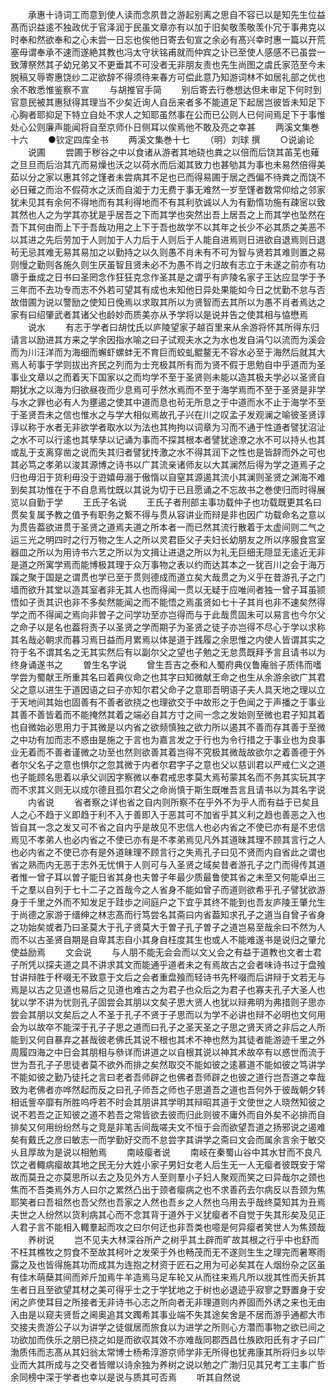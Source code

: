 <!-- { "loadSidebar": true } -->
　　承惠十诗词工而意到使人读而念夙昔之游起别离之思自不容已以是知先生位益髙而识益逺不独政优于官泽润于民虽文章亦有以加于旧矣敬羡敬羡仆冗于事弗克以时奉和然欲奉和之心未尝一日忘也俟他日寄去旬宣之余必有髙兴幸时惠一篇以开荒塞毋谓奉承不速而遂絶其教也冯太守状铭甫就而仲宾之讣已至使人感感不已虽尝一致薄祭然其子幼兄弟又不更垂其不可没者无非朋友责也先生尚图之虞氏家范至今未脱稿又辱寄惠饶纱二疋欲辞不得须待来春方可偿此意乃知游词林不如居礼部之优也余不敢悉惟鉴察不宣
　　与胡推官手简
　　别后寄去行巻想达但未审足下何时到官意民被其惠狱得其理当不少矣近询人自岳来者多不能道足下起居岂彼皆未知足下心胸者耶抑足下特立自处不求人之知耶虽然事在公而已公则人已何间焉足下于事惟处心公则廉声能闻将自至京师仆日侧耳以俟焉他不敢及亮之幸甚
　　两溪文集巻十六
　　●钦定四库全书
　　两溪文集巻十七
　　（明）刘球 撰
　　○说谕论
　　说圃
　　尝圃于秽谷之中以食诸从游者其地硗也粪之以倍而后饶其苖芜也薙之旦旦而后治其亢而易燥也沃之以荷水而后洳其致力也甚劬其为事也未易然倍得美茹以分之家以惠其邻之馑者未尝病其不足也已而得易圃于居之西偏不待粪之而饶不必日薙之而治不假荷水之沃而自洳于力无费于事无难然一岁至馑者数常仰给之邻家犹未见其有余何不得地而有其利得地而不有其利欤诚以人为有勤惰功施有疎宻以致其然也人之为学其亦犹是乎居吾之下而其学也突然出吾上居吾之上而其学也坠然在吾下其何由而上下于吾哉功用之上下于吾也故学不以其年之长少不必其质之美恶不以其进之先后劳加于人则加于人力后于人则后于人能自进焉则日进欲自退焉则日退茍无忌其难无易其易加之以勤持之以久则愚不肖未有不可为智与贤若其难则置之易则慢之勤则各施久则生厌虽智且贤未必不为愚不肖之归故有志立于未遂之前亦有功隳于垂成之日书曰圣罔念作狂狂克念作圣其是之谓乎有庐陵名家子王达应显学于予三年而不去功专而志不外若可望其有成也未知他日异处果能如今日之忧勤不怠与否故借圃为说以警励之使知日俛焉以求取其所以为贤智而去其所以为愚不肖者焉达之家有曰绍肇武者其诸父也龄妙而质美亦从予学将以是说并告之使其相与恊懋焉
　　说水
　　有志于学者曰胡忱氏以庐陵望家子越百里来从余游将怀其所得东归请言以励进其方来之学余因指水喻之曰子试观夫水之为水也发自涓勺以流而为溪会而为川汪洋而为海细而蠏虾螺蚌无不育巨而蛟虬鲲鳌无不容水必至于海然后就其大焉人茍事于学则拔出齐民之列而为士充极其所有而为贤不假于思勉自中乎道而为圣事业文章以之而着天下国家以之而均学不至于圣贤则未能以造其极夫学必以圣贤自期犹水之以海为归欲昼夜而少息焉可乎然水焉而不至于海学焉而不至于圣贤是非学与水之罪也必有人为壅遏之使其中道而息也茍无所息之于中道而水不止于海学不至于圣贤吾未之信也惟水之与学大相似焉故孔子兴在川之叹孟子发观澜之喻彼圣贤谆谆以称于水者无非欲学者取水以为法也其拘拘以词章为习而不通于性道者譬犹沼沚之水不可以行逺也其孳孳以记诵为事而不探其根本者譬犹途潦之水不可以持乆也其或乱于支离穿凿之说而失其归者譬犹抟激之水不得其润下之性也是皆辞而外之可也其必笃之孝弟以浚其源博之诗书以广其流亲诸师友以大其澜然后得为学之道焉子之归也毋汨于货利毋没于逰嬉毋溺于傲惰以自窒其源遏其流小其澜则圣贤之渊海不难到矣其功惟在于不自息焉忱既以其说为切于已且愿诵之不忘故书之巻使归而时得展览以自勤于学
　　王氏子名说
　　王氏子者刑部主事功载仲子也功载既更其名曰贯矣复属予教之值予有职务之繋不得与贯从容讲业而辩是非也因广功载命名之意以为贯告葢欲进贯于圣贤之道焉夫道之所本者一而已然其流行散着于太虚间则二气之运三光之明四时之行万物之生人之所以灵君臣父子夫妇长幼朋友之所以序服食宫室器皿之所以为用诗书六艺之所以为文揖让进退之所以为礼无巨细无隠显无逺近无非是道之所寓学焉而能博极其理于众万事物之表以约而达其本之一犹百川之会于海万蹊之聚于国是之谓贯也学已至于贯则德成而道立矣大哉贯之为义乎在昔游孔子之门墙而欲升其堂以造其室者非无其人也而得闻一贯以无疑于应唯间者独一曾子耳虽颕悟如子贡其识也非不多矣然能闻之而不能悟之焉虽贤如七十子其肖也非不速矣然得学之而不得闻之焉向非曽子之问学功至亦岂得而与于此哉贯固未可以易言也今尔父之命子以是名也葢将责子以圣贤之学而期子为圣贤之徒子亦岂得不尽心于学以求称其名哉必朝求而暮习焉日益而月累焉以体是道于践履之余思惟之内使人皆谓其实之符于名不谓其名之无其实然后有以副尔父之望也子勉之无怠贯既拜予言且请书以为终身诵遂书之
　　曽生名字说
　　曾生吾吉之泰和人蜀府典仪鲁庵翁子质伟而嗜学尝为蜀献王所重其名曰着典仪命之也其字曰知微献王命之也生从余游余欲广其君父之意以进生于道因语之曰子亦知尔君父命子之意耶吾明语子夫人具天地之理以立于天地间其始也固善有不善者欲挠之也理欲交于中故形之于色闻之于声播之于事业其善不善皆着而不能掩然其着之端必自其方寸之间一念之发始则至微也君子知其着也自微始必思用力于其微是以内省之欲频慎独之欲力所以遏其不善而存其善于至微之中功有加而志不惑由是施之于言也为嘉言发之于行也为令行措之于事业也为良事业无着而不善者谨微之功至也然则欲善其着岂得不究极其微哉故欲尔之着善德于外者尔父名子之意也惧尔之忽其微于内者尔君字子之意也父以慈训君以严戒仁义之道也子能顾名思着以承父训因字察微以奉君戒忠孝莫大焉茍蒙其名而不务其实玩其字而不求其义则无以成尔德且孤尔君父之命尚慎于斯生既唯吾言且请书以为其名字说
　　内省说
　　省者察之详也省之自内则所察不在乎外不为乎人而有益于已矣且人之心不趋于义即趋于利不入于善即入于恶其可不加省乎其义利之趋也善恶之入也皆自其一念之发又可不省之自内乎是故见不忠信人也必内省之不使已亦有是不忠信焉见不孝弟人也必内省之不使已亦有是不孝弟焉见凡外其道昧其理不顾其言行之人也必内省之不使已亦有是外道昧理不顾言行之失焉孔子曰见不贤而内自省此之谓也省之熟而内无恶于志外无忧惧于人则可与入圣贤之域矣昔者游孔子之门而得传其道者惟一曾子耳以曽子能日省其身也夫曽子年最少质最鲁使其省之未至又何能卓出三千之羣以自列于七十二子之首哉今之人省身不能如曾子而道则欲希乎孔子譬犹欲游身于千里之外而不知发足于跬歩之间庭户之下宜乎其终不能到也吾友庐陵王肇允生于尚德之家游于缙绅之林志髙而行笃尝名其斋曰内省葢知求孔子之道当自曾子省身之功始矣或者乃曰圣莫大于孔子贤莫大于曽子孔子曽子之道岂易至哉余曰不然为人而不以古圣贤自期是自卑其志自小其身自枉度其生也或人不能难遂书是说归之肇允使益励焉
　　文会说
　　与人朋不能无会会而以文乂会之有益于道教也文者士君子所凭以探夫道之具不讲求其文而能通乎道者未之有焉故古之会者味诗书过于盘飱甘讲辩胜于杯啜无不致意于文后之会者重盘飱而轻诗书先杯啜而后讲辩于文若无与焉是以古之见道也易后之见道也难古之为君子也众后之为君子也寡夫孔子大圣人也犹以学不讲为忧则孔子固尝会其朋以文矣子思大贤人也犹以辩弗明为弗措则子思亦尝会其朋以文矣后之人不圣于孔子不贤于子思而以为学不必讲也辩不必明也文何用会为以故卒不能深于孔子子思之道而曰孔子之圣天圣之子思之贤天贤之非后之人所能到又何自暴弃之甚哉彼老佛氏其说不根也其术不神也然为其徒者能游迹千里之外周履四海之中日会其朋相与叅详而讲道之以自根其说以神其术故卒有以惑世而流于世为吾孔子子思徒者莫不欲外而排之矣然取交不能如彼之逺慕道不能如彼之笃讲学不能如彼之勤乃徒托之言曰老者吾师辟之也佛者吾师辟之也彼之道行岂吾道之幸哉致为老佛者亦哗然起而反之曰孔子师吾之师也子思道吾之道也吾何外于彼哉朝夕转相诋訾卒靡有所胜呜呼若不时会其朋讲其学明其辩昭其道于文使世之人晓然知彼之说不若吾之正知彼之道不若吾之常皆欲去彼而归此则彼不庸外而自外矣不必排而自排矣又何用纷纷然与之竞是非笔舌间哉嗟夫文不恒于会而欲望吾道之扬邪说之遏难矣有戴氏之彦曰敏志一而学勤好交而不怠尝字其讲学之斋曰文会而属余言余于敏交乆且厚故为是说以相勉焉
　　南岐瘿者说
　　南岐在秦蜀山谷中其水甘而不良凡饮之者輙病瘿故其地之民无分大姓小家子男妇女老人后生无一人无瘿者彼既安于常故而莫丑之亦莫思所以去之及见外方人至则羣小子妇人聚观而笑之曰异哉尔之颈也焦而不吾类焉外方人曰尔之累然凸出于颈者瘿病之也不求善药去尔病反以吾颈为焦耶笑者曰吾祖然也吾父然也吾家之人然也吾乡之人然也乌用去乎哉终莫知其为丑焉夫世之人纷然以货利病其心而不念其背于道外于义犹瘿者不自觉于失其形矣及见正人君子言不能相入輙羣起而攻之曰尔何迂也非吾类也噫是何异瘿者笑世人为焦颈哉
　　养树说
　　岂不见夫大林深谷所产之树乎其土辟而旷故其根之行乎中也舒而不枉其樵牧之剪食不至故其柯叶之发荣于外也畅茂而无不遂则生生之理完而暑寒雨露之及也皆得施其功而成其为连抱之材资于匠石之用为可必矣其在人烟纷杂之区虽有佳木萌蘖其间而斧斤加焉牛羊造焉马足车轮又从而往来焉凡所以戕其性而夭折其生者日且至欲望其材之美可得乎士之于学犹地之于树也必退迹乎寂寥之野置身于安闲之庐使耳目之所接者无非诗书心志之所向者无非理道则内养固而外诱之来也无由入由是以窥夫贤哲之阃奥追其文躅希其事业端不失其途矣舍是不居而游乎通都大市交接夫贵游公子以为讲学之徒僦居而旅食以为进学之所则心方濳而事物之欲已间之功欲加而佚乐之朋已挠之如是而欲収其效不亦难哉同郡西昌仕族欧阳氏有才子曰广渤质伟而志髙从其妇翁太常博士杨希淳游京师学非无所得也犹弗康其所将归乡以毕业而大其所成与之交者皆赠以诗余独为养树之说以勉之广渤归见其兄考工主事广哲余同榜中深于学者也幸以是说与质其可否焉
　　听其自然说

